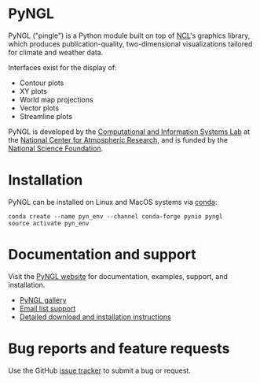 # PyNGL

PyNGL ("pingle") is a Python module built on top of [NCL](http://www.ncl.ucar.edu)'s graphics library, which produces publication-quality, two-dimensional visualizations tailored for climate and weather data.

Interfaces exist for the display of:

 * Contour plots
 * XY plots
 * World map projections
 * Vector plots
 * Streamline plots

PyNGL is developed by the [Computational and Information Systems Lab](https://www2.cisl.ucar.edu) at the [National Center for Atmospheric Research](https://ncar.ucar.edu), and is funded by the [National Science Foundation](https://www.nsf.gov).

# Installation

PyNGL can be installed on Linux and MacOS systems via [conda](https://conda.io/docs/):

```
conda create --name pyn_env --channel conda-forge pynio pyngl
source activate pyn_env
```

# Documentation and support

Visit the [PyNGL website](http://www.pyngl.ucar.edu) for documentation, examples, support, and installation.

* [PyNGL gallery](http://www.pyngl.ucar.edu/Examples/gallery.shtml)
* [Email list support](http://www.pyngl.ucar.edu/User_forum/)
* [Detailed download and installation instructions](http://www.pyngl.ucar.edu/Download/)

# Bug reports and feature requests

Use the GitHub [issue tracker](https://github.com/NCAR/pyngl/issues) to submit a bug or request.

